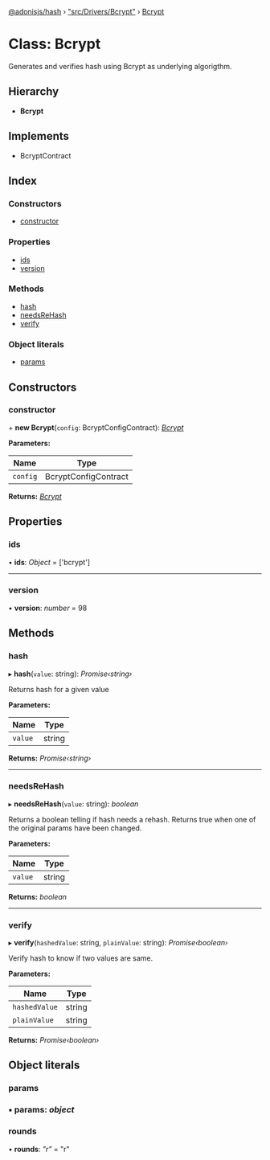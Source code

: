 [@adonisjs/hash](../README.md) › ["src/Drivers/Bcrypt"](../modules/_src_drivers_bcrypt_.md) › [Bcrypt](_src_drivers_bcrypt_.bcrypt.md)

# Class: Bcrypt

Generates and verifies hash using Bcrypt as underlying
algorigthm.

## Hierarchy

* **Bcrypt**

## Implements

* BcryptContract

## Index

### Constructors

* [constructor](_src_drivers_bcrypt_.bcrypt.md#constructor)

### Properties

* [ids](_src_drivers_bcrypt_.bcrypt.md#ids)
* [version](_src_drivers_bcrypt_.bcrypt.md#version)

### Methods

* [hash](_src_drivers_bcrypt_.bcrypt.md#hash)
* [needsReHash](_src_drivers_bcrypt_.bcrypt.md#needsrehash)
* [verify](_src_drivers_bcrypt_.bcrypt.md#verify)

### Object literals

* [params](_src_drivers_bcrypt_.bcrypt.md#params)

## Constructors

###  constructor

\+ **new Bcrypt**(`config`: BcryptConfigContract): *[Bcrypt](_src_drivers_bcrypt_.bcrypt.md)*

**Parameters:**

Name | Type |
------ | ------ |
`config` | BcryptConfigContract |

**Returns:** *[Bcrypt](_src_drivers_bcrypt_.bcrypt.md)*

## Properties

###  ids

• **ids**: *Object* =  ['bcrypt']

___

###  version

• **version**: *number* = 98

## Methods

###  hash

▸ **hash**(`value`: string): *Promise‹string›*

Returns hash for a given value

**Parameters:**

Name | Type |
------ | ------ |
`value` | string |

**Returns:** *Promise‹string›*

___

###  needsReHash

▸ **needsReHash**(`value`: string): *boolean*

Returns a boolean telling if hash needs a rehash. Returns true when
one of the original params have been changed.

**Parameters:**

Name | Type |
------ | ------ |
`value` | string |

**Returns:** *boolean*

___

###  verify

▸ **verify**(`hashedValue`: string, `plainValue`: string): *Promise‹boolean›*

Verify hash to know if two values are same.

**Parameters:**

Name | Type |
------ | ------ |
`hashedValue` | string |
`plainValue` | string |

**Returns:** *Promise‹boolean›*

## Object literals

###  params

### ▪ **params**: *object*

###  rounds

• **rounds**: *"r"* = "r"
